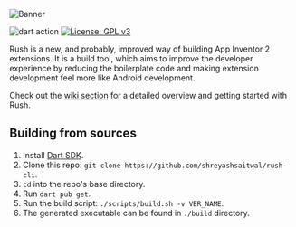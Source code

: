 ![Banner](assets/banner.png)

![dart action](https://github.com/ShreyashSaitwal/rush-cli/actions/workflows/ci.yml/badge.svg) [![License: GPL v3](https://img.shields.io/badge/License-GPLv3-blue.svg)](https://www.gnu.org/licenses/gpl-3.0)

Rush is a new, and probably, improved way of building App Inventor 2 extensions. It is a build tool, which aims to improve the developer experience by reducing the boilerplate code and making extension development feel more like Android development.

Check out the [wiki section](https://github.com/ShreyashSaitwal/rush-cli/wiki) for a detailed overview and getting started with Rush.

## Building from sources
1. Install [Dart SDK](https://dart.dev/get-dart).
2. Clone this repo: `git clone https://github.com/shreyashsaitwal/rush-cli`.
3. `cd` into the repo's base directory.
4. Run `dart pub get`.
5. Run the build script: `./scripts/build.sh -v VER_NAME`.
6. The generated executable can be found in `./build` directory.
